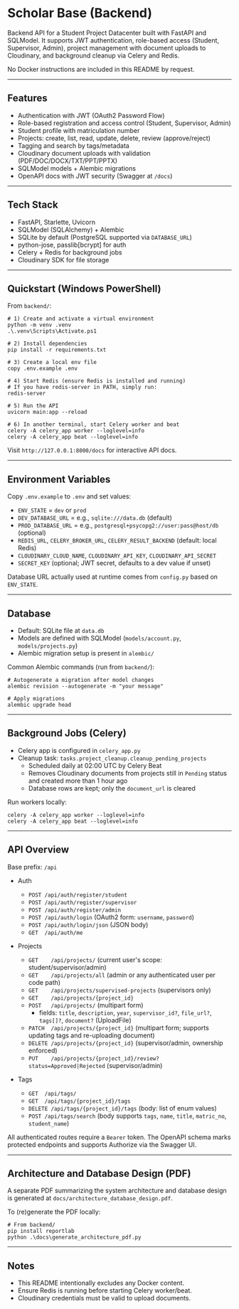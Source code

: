 # Scholar Base (Backend)

Backend API for a Student Project Datacenter built with FastAPI and SQLModel. It supports JWT authentication, role-based access (Student, Supervisor, Admin), project management with document uploads to Cloudinary, and background cleanup via Celery and Redis.

No Docker instructions are included in this README by request.

---

## Features
- Authentication with JWT (OAuth2 Password Flow)
- Role-based registration and access control (Student, Supervisor, Admin)
- Student profile with matriculation number
- Projects: create, list, read, update, delete, review (approve/reject)
- Tagging and search by tags/metadata
- Cloudinary document uploads with validation (PDF/DOC/DOCX/TXT/PPT/PPTX)
- SQLModel models + Alembic migrations
- OpenAPI docs with JWT security (Swagger at `/docs`)

---

## Tech Stack
- FastAPI, Starlette, Uvicorn
- SQLModel (SQLAlchemy) + Alembic
- SQLite by default (PostgreSQL supported via `DATABASE_URL`)
- python-jose, passlib[bcrypt] for auth
- Celery + Redis for background jobs
- Cloudinary SDK for file storage

---

## Quickstart (Windows PowerShell)

From `backend/`:

```pwsh
# 1) Create and activate a virtual environment
python -m venv .venv
.\.venv\Scripts\Activate.ps1

# 2) Install dependencies
pip install -r requirements.txt

# 3) Create a local env file
copy .env.example .env

# 4) Start Redis (ensure Redis is installed and running)
# If you have redis-server in PATH, simply run:
redis-server

# 5) Run the API
uvicorn main:app --reload

# 6) In another terminal, start Celery worker and beat
celery -A celery_app worker --loglevel=info
celery -A celery_app beat --loglevel=info
```

Visit `http://127.0.0.1:8000/docs` for interactive API docs.

---

## Environment Variables
Copy `.env.example` to `.env` and set values:

- `ENV_STATE` = `dev` or `prod`
- `DEV_DATABASE_URL` = e.g., `sqlite:///data.db` (default)
- `PROD_DATABASE_URL` = e.g., `postgresql+psycopg2://user:pass@host/db` (optional)
- `REDIS_URL`, `CELERY_BROKER_URL`, `CELERY_RESULT_BACKEND` (default: local Redis)
- `CLOUDINARY_CLOUD_NAME`, `CLOUDINARY_API_KEY`, `CLOUDINARY_API_SECRET`
- `SECRET_KEY` (optional; JWT secret, defaults to a dev value if unset)

Database URL actually used at runtime comes from `config.py` based on `ENV_STATE`.

---

## Database
- Default: SQLite file at `data.db`
- Models are defined with SQLModel (`models/account.py`, `models/projects.py`)
- Alembic migration setup is present in `alembic/`

Common Alembic commands (run from `backend/`):

```pwsh
# Autogenerate a migration after model changes
alembic revision --autogenerate -m "your message"

# Apply migrations
alembic upgrade head
```

---

## Background Jobs (Celery)
- Celery app is configured in `celery_app.py`
- Cleanup task: `tasks.project_cleanup.cleanup_pending_projects`
	- Scheduled daily at 02:00 UTC by Celery Beat
	- Removes Cloudinary documents from projects still in `Pending` status and created more than 1 hour ago
	- Database rows are kept; only the `document_url` is cleared

Run workers locally:

```pwsh
celery -A celery_app worker --loglevel=info
celery -A celery_app beat --loglevel=info
```

---

## API Overview

Base prefix: `/api`

- Auth
	- `POST /api/auth/register/student`
	- `POST /api/auth/register/supervisor`
	- `POST /api/auth/register/admin`
	- `POST /api/auth/login` (OAuth2 form: `username`, `password`)
	- `POST /api/auth/login/json` (JSON body)
	- `GET  /api/auth/me`

- Projects
	- `GET    /api/projects/` (current user's scope: student/supervisor/admin)
	- `GET    /api/projects/all` (admin or any authenticated user per code path)
	- `GET    /api/projects/supervised-projects` (supervisors only)
	- `GET    /api/projects/{project_id}`
	- `POST   /api/projects/` (multipart form)
		- fields: `title`, `description`, `year`, `supervisor_id?`, `file_url?`, `tags[]?`, `document?` (UploadFile)
	- `PATCH  /api/projects/{project_id}` (multipart form; supports updating tags and re-uploading document)
	- `DELETE /api/projects/{project_id}` (supervisor/admin, ownership enforced)
	- `PUT    /api/projects/{project_id}/review?status=Approved|Rejected` (supervisor/admin)

- Tags
	- `GET  /api/tags/`
	- `GET  /api/tags/{project_id}/tags`
	- `DELETE /api/tags/{project_id}/tags` (body: list of enum values)
	- `POST /api/tags/search` (body supports `tags`, `name`, `title`, `matric_no`, `student_name`)

All authenticated routes require a `Bearer` token. The OpenAPI schema marks protected endpoints and supports Authorize via the Swagger UI.

---

## Architecture and Database Design (PDF)
A separate PDF summarizing the system architecture and database design is generated at `docs/architecture_database_design.pdf`.

To (re)generate the PDF locally:

```pwsh
# From backend/
pip install reportlab
python .\docs\generate_architecture_pdf.py
```

---

## Notes
- This README intentionally excludes any Docker content.
- Ensure Redis is running before starting Celery worker/beat.
- Cloudinary credentials must be valid to upload documents.
